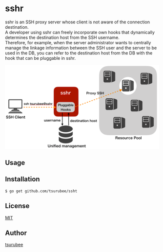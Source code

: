 # sshr
sshr is an SSH proxy server whose client is not aware of the connection destination.  
A developer using sshr can freely incorporate own hooks that dynamically determines the destination host from the SSH username.  
Therefore, for example, when the server administrator wants to centrally manage the linkage information between the SSH user and the server to be used in the DB, you can refer to the destination host from the DB with the hook that can be pluggable in sshr.

<img src="./docs/images/conceptual_scheme.png" alt="conceptual_scheme" width="700">

## Usage

## Installation
```
$ go get github.com/tsurubee/ssht
```

## License

[MIT](https://github.com/tsurubee/sshr/blob/master/LICENSE)

## Author

[tsurubee](https://github.com/tsurubee)
